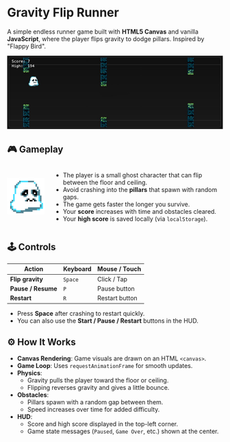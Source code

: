 # Gravity Flip Runner

A simple endless runner game built with **HTML5 Canvas** and vanilla **JavaScript**, where the player flips gravity to dodge pillars. Inspired by "Flappy Bird".

![screenshot](assets/hud.jpg)

## 🎮 Gameplay

<div style="display: flex; align-items: center; gap: 20px;">
  <div>
    <img src="assets/LittleGhost.gif" alt="LittleGhost character" width="120">
  </div>

  <div>

  - The player is a small ghost character that can flip between the floor and ceiling.  
  - Avoid crashing into the **pillars** that spawn with random gaps.  
  - The game gets faster the longer you survive.  
  - Your **score** increases with time and obstacles cleared.  
  - Your **high score** is saved locally (via `localStorage`).  

  </div>
</div>

## 🕹 Controls

| Action              | Keyboard        | Mouse / Touch  |
|---------------------|-----------------|----------------|
| **Flip gravity**    | `Space`         | Click / Tap    |
| **Pause / Resume**  | `P`             | Pause button   |
| **Restart**         | `R`             | Restart button |

- Press **Space** after crashing to restart quickly.  
- You can also use the **Start / Pause / Restart** buttons in the HUD.

## ⚙️ How It Works

- **Canvas Rendering**: Game visuals are drawn on an HTML `<canvas>`.
- **Game Loop**: Uses `requestAnimationFrame` for smooth updates.
- **Physics**:
  - Gravity pulls the player toward the floor or ceiling.
  - Flipping reverses gravity and gives a little bounce.
- **Obstacles**:
  - Pillars spawn with a random gap between them.
  - Speed increases over time for added difficulty.
- **HUD**:
  - Score and high score displayed in the top-left corner.
  - Game state messages (`Paused`, `Game Over`, etc.) shown at the center.
